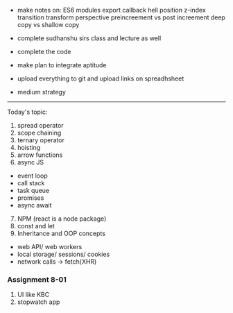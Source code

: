 - make notes on:
ES6 
modules 
export 
callback hell 
position 
z-index
transition 
transform 
perspective 
preincreement vs post increement 
deep copy vs shallow copy

- complete sudhanshu sirs class and lecture as well 
- complete the code 

- make plan to integrate aptitude 
- upload everything to git and upload links on spreadhsheet
- medium strategy 
-----

Today's topic:
1. spread operator 
2. scope chaining 
3. ternary operator 
4. hoisting 
5. arrow functions 
6. async JS 
- event loop
- call stack 
- task queue 
- promises 
- async await 

7. NPM (react is a node package)
8. const and let 
9. Inheritance and OOP concepts 
- web API/ web workers
- local storage/ sessions/ cookies
- network calls -> fetch(XHR)


### Assignment 8-01
1. UI like KBC 
2. stopwatch app 
